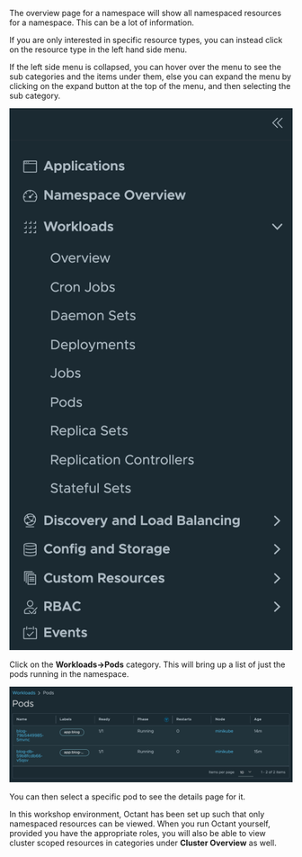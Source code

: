 The overview page for a namespace will show all namespaced resources for a namespace. This can be a lot of information.

If you are only interested in specific resource types, you can instead click on the resource type in the left hand side menu.

If the left side menu is collapsed, you can hover over the menu to see the sub categories and the items under them, else you can expand the menu by clicking on the expand button at the top of the menu, and then selecting the sub category.

![Resource Categories](octant-resource-categories.png)

Click on the **Workloads->Pods** category. This will bring up a list of just the pods running in the namespace.

![Pods Category](octant-pods-category.png)

You can then select a specific pod to see the details page for it.

In this workshop environment, Octant has been set up such that only namespaced resources can be viewed. When you run Octant yourself, provided you have the appropriate roles, you will also be able to view cluster scoped resources in categories under **Cluster Overview** as well.
